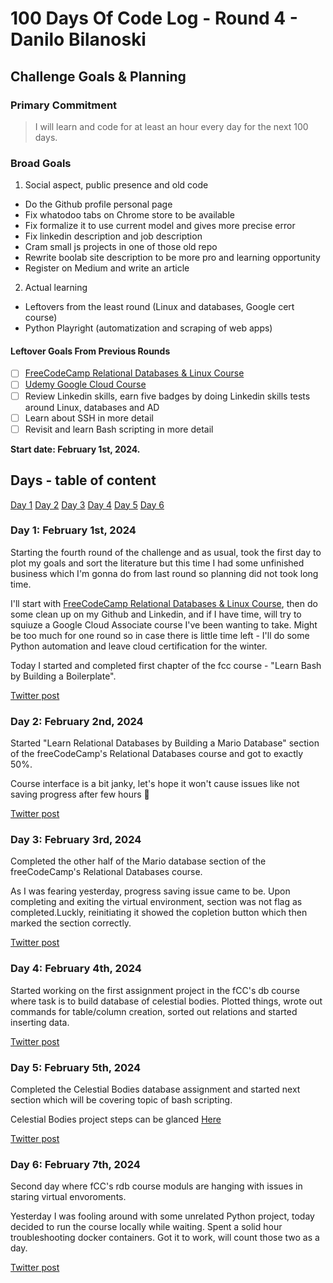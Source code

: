 # 100 Days Of Code Log - Round 4 - Danilo Bilanoski

## Challenge Goals & Planning

### Primary Commitment
> I will learn and code for at least an hour every day for the next 100 days.

### Broad Goals
1. Social aspect, public presence and old code
- Do the Github profile personal page
- Fix whatodoo tabs on Chrome store to be available
- Fix formalize it to use current model and gives more precise error
- Fix linkedin description and job description
- Cram small js projects in one of those old repo
- Rewrite boolab site description to be more pro and learning opportunity
- Register on Medium and write an article

2. Actual learning
- Leftovers from the least round (Linux and databases, Google cert course)
- Python Playright (automatization and scraping of web apps)


#### Leftover Goals From Previous Rounds
- [ ] [FreeCodeCamp Relational Databases & Linux Course](https://www.freecodecamp.org/learn/relational-database/)
- [ ] [Udemy Google Cloud Course](https://www.udemy.com/course/google-cloud-associate-cloud-engineer-certification-course/learn/lecture/30471014?start=0#overview)
- [ ] Review Linkedin skills, earn five badges by doing Linkedin skills tests around Linux, databases and AD
- [ ] Learn about SSH in more detail
- [ ] Revisit and learn Bash scripting in more detail

**Start date: February 1st, 2024.**


## Days - table of content
[Day 1](#day-1-february-1st-2024)
[Day 2](#day-2-february-2nd-2024)
[Day 3](#day-3-february-3rd-2024)
[Day 4](#day-4-february-4th-2024)
[Day 5](#day-5-february-5th-2024)
[Day 6](#day-6-february-7th-2024)

### Day 1: February 1st, 2024
Starting the fourth round of the challenge and as usual, took the first day to plot my goals and sort the literature but this time I had some unfinished business which I'm gonna do from last round so planning did not took long time.

I'll start with [FreeCodeCamp Relational Databases & Linux Course](https://www.freecodecamp.org/learn/relational-database/), then do some clean up on my Github and Linkedin, and if I have time, will try to squiuze a Google Cloud Associate course I've been wanting to take. Might be too much for one round so in case there is little time left - I'll do some Python automation and leave cloud certification for the winter.

Today I started and completed first chapter of the fcc course - "Learn Bash by Building a Boilerplate".

[Twitter post](https://twitter.com/DBilanoski/status/1753179642268151889)


### Day 2: February 2nd, 2024
Started "Learn Relational Databases by Building a Mario Database" section of the freeCodeCamp's Relational Databases course and got to exactly 50%.

Course interface is a bit janky, let's hope it won't cause issues like not saving progress after few hours 🤨

[Twitter post](https://twitter.com/DBilanoski/status/1753537461454586277)


### Day 3: February 3rd, 2024
Completed the other half of the Mario database section of the freeCodeCamp's Relational Databases course. 

As I was fearing yesterday, progress saving issue came to be. Upon completing and exiting the virtual environment, section was not flag as completed.Luckly, reinitiating it showed the copletion button which then marked the section correctly.

[Twitter post](https://twitter.com/DBilanoski/status/1753908965207920653)


### Day 4: February 4th, 2024
Started working on the first assignment project in the fCC's db course where task is to build database of celestial bodies. Plotted things, wrote out commands for table/column creation, sorted out relations and started inserting data.

[Twitter post](https://twitter.com/DBilanoski/status/1754259843311960298)


### Day 5: February 5th, 2024
Completed the Celestial Bodies database assignment and started next section which will be covering topic of bash scripting.

Celestial Bodies project steps can be glanced [Here](https://github.com/dbilanoski/whole-year-of-code/blob/master/exercises/round_4/fcc-relational-database/universe-prep.sql)

[Twitter post](https://twitter.com/DBilanoski/status/1754628427653509335)


### Day 6: February 7th, 2024
Second day where fCC's rdb course moduls are hanging with issues in staring virtual envoroments. 

Yesterday I was fooling around with some unrelated Python project, today decided to run the course locally while waiting. Spent a solid hour troubleshooting docker containers. Got it to work, will count those two as a day.

[Twitter post](https://twitter.com/DBilanoski/status/1755355269633122755)